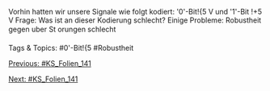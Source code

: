 Vorhin hatten wir unsere Signale wie folgt kodiert:
'0'-Bit!{5 V und '1'-Bit !+5 V
Frage: Was ist an dieser Kodierung schlecht?
Einige Probleme:
Robustheit gegen uber St orungen schlecht

   Tags & Topics:
   #0'-Bit!{5
   #Robustheit

[Previous: #KS_Folien_141](KS_Folien_141.md)

[Next: #KS_Folien_141](KS_Folien_141.md)